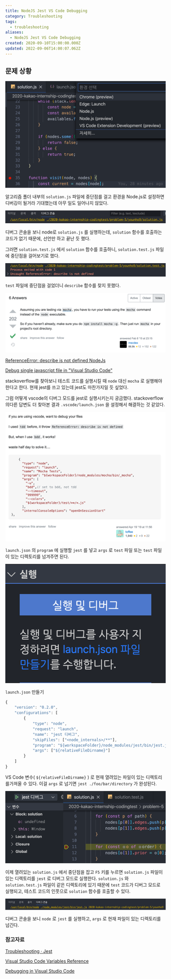 ```yaml
---
title: NodeJS Jest VS Code Debugging
category: Troubleshooting
tags:
  - troubleshooting
aliases:
  - NodeJS Jest VS Code Debugging
created: 2020-09-10T15:00:00.000Z
updated: 2022-09-06T14:00:07.062Z
---
```


<Metadata />

## 문제 상황

![nodejs-jest-vscode-debugging-image-0](./images/nodejs-jest-vscode-debugging-image-0.png)

알고리즘 폴더 내부의 `solution.js` 파일에 중단점를 걸고 환경을 Node.js로 설정하면 디버깅이 될거라 기대했는데 아무 일도 일어나지 않았다.

![nodejs-jest-vscode-debugging-image-1](./images/nodejs-jest-vscode-debugging-image-1.png)

디버그 콘솔을 보니 node로 `solution.js` 를 실행하는데, `solution` 함수를 호출하는 코드가 없기 때문에, 선언만 하고 끝난 듯 했다.

그러면 `solution.test.js` 에서 `solution` 함수를 호출하니, `solution.test.js` 파일에 중단점을 걸어보기로 했다.

![nodejs-jest-vscode-debugging-image-2](./images/nodejs-jest-vscode-debugging-image-2.png)

`test` 파일에 중단점을 걸었더니 `describe` 함수를 찾지 못했다.

![nodejs-jest-vscode-debugging-image-3](./images/nodejs-jest-vscode-debugging-image-3.png)

[ReferenceError: describe is not defined NodeJs](https://stackoverflow.com/questions/28400459/referenceerror-describe-is-not-defined-nodejs)

[Debug single javascript file in "Visual Studio Code"](https://stackoverflow.com/questions/47167457/debug-single-javascript-file-in-visual-studio-code)

stackoverflow를 찾아보니 테스트 코드를 실행시킬 때 `node` 대신 `mocha` 로 실행해야한다고 한다. 현재 jest를 쓰고 있는데 jest도 마찬가지일 듯 싶었다.

그럼 어떻게 vscode의 디버그 모드를 jest로 실행시키는지 궁금했다. stackoverflow의다른 답변도 더 찾아본 결과 `.vscode/launch.json` 을 설정해서 해결하는 것 같았다.

![nodejs-jest-vscode-debugging-image-4](./images/nodejs-jest-vscode-debugging-image-4.png)

`launch.json` 의 `program` 에 실행할 `jest` 를 넣고 `args` 로 `test` 파일 또는 `test` 파일이 있는 디렉토리를 넘겨주면 된다.

![nodejs-jest-vscode-debugging-image-5](./images/nodejs-jest-vscode-debugging-image-5.png)

`launch.json` 만들기

```javascript
{
    "version": "0.2.0",
    "configurations": [
        {
            "type": "node",
            "request": "launch",
            "name": "jest 디버그",
            "skipFiles": ["<node_internals>/**"],
            "program": "${workspaceFolder}/node_modules/jest/bin/jest.js",
            "args": ["${relativeFileDirname}"]
        }
    ]
}
```

VS Code 변수( `${relativeFileDirname}` ) 로 현재 열려있는 파일이 있는 디렉토리를가져올 수 있다. 이걸 `args` 로 넘기면 `jest ./foo/bar/directory` 가 완성된다.

![nodejs-jest-vscode-debugging-image-6](./images/nodejs-jest-vscode-debugging-image-6.png)

이제 열려있는 `solution.js` 에서 중단점을 잡고 `F5` 키를 누르면 `solution.js` 파일이 있는 디렉토리를 `jest` 로 디버그 모드로 실행한다. `solution.js` 와 `solution.test.js` 파일이 같은 디렉토리에 있기 때문에 `test` 코드가 디버그 모드로 실행되고, 테스트 코드의 인풋으로 `solution` 함수를 호출할 수 있다.

![nodejs-jest-vscode-debugging-image-7](./images/nodejs-jest-vscode-debugging-image-7.png)

디버그 콘솔을 보니 `node` 로 `jest` 를 실행하고, `args` 로 현재 파일이 있는 디렉토리를 넘긴다.

### 참고자료

[Troubleshooting · Jest](https://jestjs.io/docs/en/troubleshooting)

[Visual Studio Code Variables Reference](https://code.visualstudio.com/docs/editor/variables-reference)

[Debugging in Visual Studio Code](https://code.visualstudio.com/docs/editor/debugging)
